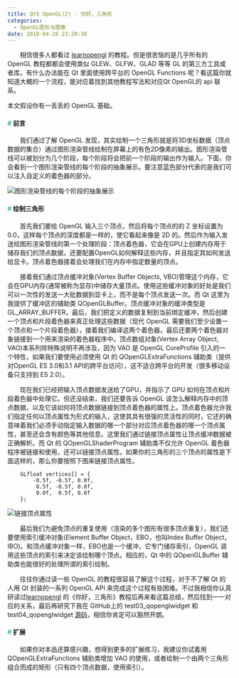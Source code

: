 ```yaml
---
title: Qt5 OpenGL(2) - 你好，三角形
categories:
  - OpenGL图形与图像
date: 2018-04-28 23:20:38
---
```


　　相信很多人都看过 [learnopengl](http://learnopengl-cn.readthedocs.io/zh/latest/) 的教程。但是很苦恼的是几乎所有的 OpenGL 教程都都会使用类似 GLEW、GLFW、GLAD 等等 GL 的第三方工具或者库。有什么办法能在 Qt 里面使用跨平台的 OpenGL Functions 呢？看这篇你就知道大概的一个流程，能对应着找到其他教程写法和对应Qt OpenGL的 api 联系。

<!--more-->

<div class="tip">
本文假设你有一丢丢的 OpenGL 基础。
</div>

#### <font color="#42B983">#</font> 前言

　　我们通过了解 OpenGL 发现，其实绘制一个三角形就是将3D坐标数据（顶点数据的集合）通过图形渲染管线绘制在屏幕上的有色2D像素的输出。图形渲染管线可以被划分为几个阶段，每个阶段将会把前一个阶段的输出作为输入。下面，你会看到一个图形渲染管线的每个阶段的抽象展示。要注意蓝色部分代表的是我们可以注入自定义的着色器的部分。

![图形渲染管线的每个阶段的抽象展示](../../../../img/6.png)

#### <font color="#42B983">#</font> 绘制三角形

　　首先我们要给 OpenGL 输入三个顶点，然后将每个顶点的的 Z 坐标设置为 0.0，这样每个顶点的深度都是一样的，使它看起来像是 2D 的。然后作为输入发送给图形渲染管线的第一个处理阶段：顶点着色器，它会在GPU上创建内存用于储存我们的顶点数据，还要配置OpenGL如何解释这些内存，并且指定其如何发送给显卡。顶点着色器接着会处理我们在内存中指定数量的顶点。

　　接着我们通过顶点缓冲对象(Vertex Buffer Objects, VBO)管理这个内存，它会在GPU内存(通常被称为显存)中储存大量顶点。使用这些缓冲对象的好处是我们可以一次性的发送一大批数据到显卡上，而不是每个顶点发送一次。而 Qt 这里为我提供了缓冲区的辅助类 QOpenGLBuffer。顶点缓冲对象的缓冲类型是 GL_ARRAY_BUFFER，最后，我们把定义的数据复制到当前绑定缓冲，然后创建一个顶点和片段着色器来真正处理这些数据（现代 OpenGL 需要我们至少设置一个顶点和一个片段着色器），接着我们编译这两个着色器，最后还要两个着色器对象链接到一个用来渲染的着色器程序中。顶点数组对象(Vertex Array Object, VAO)本系列除特殊说明不再涉及，因为 VAO 是 OpenGL CoreProfile 引入的一个特性，如果我们要使用必须使用 Qt 的 QOpenGLExtraFunctions 辅助类（提供对OpenGL ES 3.0和3.1 API的跨平台访问），这不适合跨平台的开发（很多移动设备只支持到 ES 2.0）。

　　现在我们已经把输入顶点数据发送给了GPU，并指示了 GPU 如何在顶点和片段着色器中处理它。但还没结束，我们还要告诉 OpenGL 该怎么解释内存中的顶点数据，以及它该如何将顶点数据链接到顶点着色器的属性上。顶点着色器允许我们指定任何以顶点属性为形式的输入，这使其具有很强的灵活性的同时，它还的确意味着我们必须手动指定输入数据的哪一个部分对应顶点着色器的哪一个顶点属性，甚至还会含有颜色等其他信息。这里我们通过链接顶点属性让顶点缓冲数据被正确解析。而 Qt 的 QOpenGLShaderProgram 辅助类不仅允许 OpenGL 着色器程序被链接和使用，还可以链接顶点属性。如果你的三角形的三个顶点的属性是下面这样的，那么你要按照下图来链接顶点属性。

```
    GLfloat vertices[] = {
        -0.5f, -0.5f, 0.0f,
         0.5f, -0.5f, 0.0f,
         0.0f,  0.5f, 0.0f
    };
```

![链接顶点属性](../../../../img/7.png)

　　最后我们为避免顶点的重复使用（渲染的多个图形有很多顶点重复），我们还要使用索引缓冲对象(Element Buffer Object，EBO，也叫Index Buffer Object，IBO)。和顶点缓冲对象一样，EBO也是一个缓冲，它专门储存索引，OpenGL 调用这些顶点的索引来决定该绘制哪个顶点。相应的，Qt 中的 QOpenGLBuffer 辅助类也能很好的处理所谓的索引绘制。

　　往往你通过读一些 OpenGL 的教程很容易了解这个过程，对于不了解 Qt 的人用 Qt 封装的一系列 OpenGL API 来完成这个过程有些困难。不过我相信你认真研读过[learnopengl](http://learnopengl-cn.readthedocs.io/zh/latest/) 的《你好，三角形》教程后再来看这篇总结，然后找到一一对应的关系，最后再研究下我在 GitHub上的 test03_qopenglwidget 和 test04_qopenglwidget [源码](https://github.com/hellomafei/TestProjectAggregation/tree/master/qt5.9.5_test)，相信你肯定可以豁然开朗。

#### <font color="#42B983">#</font> 扩展

　　如果你对本品还算感兴趣，想得到更多的扩展练习，我建议你试着用 QOpenGLExtraFunctions 辅助类增加 VAO 的使用，或者绘制一个由两个三角形组合而成的矩形（只有四个顶点数据，使用索引）。
